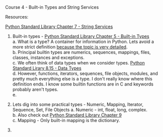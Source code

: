 

Course 4 - Built-in Types and String Services


Resources:


[Python Standard Library Chapter 7 - String Services](https://docs.python.org/2/library/strings.html)

1. Built-in types - [Python Standard Library Chapter 5 - Built-in Types](https://docs.python.org/2/library/stdtypes.html)    
  a. What is a type? A container for information in Python. Lets avoid a more strict definition [because the topic is very detailed](http://en.wikipedia.org/wiki/Type_system).    
  b. Principal builtin types are numerics, sequences, mappings, files, classes, instances and exceptions.    
  c. We often think of data types when we consider types. [Python Standard Lirary 8.15 - Data Types](https://docs.python.org/2/library/datatypes.html)    
  d. However, functions, iterators, sequences, file objects, modules, and pretty much everything else is a type. I don't really know where this definition ends. I know some builtin functions are in C and keywords probably aren't types.     
  e.     


2. Lets dig into some practical types - Numeric, Mapping, Iterator, Sequence, Set, File Objects
  a. Numeric - int, float, long, complex.    
  b. Also check out [Python Standard Library Chapter 9](https://docs.python.org/2/library/numeric.html)    
  c. Mapping - Only built-in mapping is the dictionary.    


3. 
